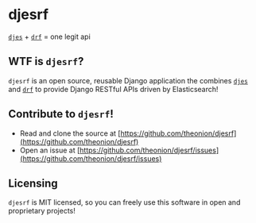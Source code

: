 # djesrf

[`djes`](https://github.com/theonion/djes) + [`drf`](https://github.com/tomchristie/django-rest-framework) = one legit api


## WTF is `djesrf`?

`djesrf` is an open source, reusable Django application the combines [`djes`](https://github.com/theonion/djes) and 
[`drf`](https://github.com/tomchristie/django-rest-framework) to provide Django RESTful APIs driven by Elasticsearch!


## Contribute to `djesrf`!

* Read and clone the source at [https://github.com/theonion/djesrf](https://github.com/theonion/djesrf)
* Open an issue at [https://github.com/theonion/djesrf/issues](https://github.com/theonion/djesrf/issues)


## Licensing

`djesrf` is MIT licensed, so you can freely use this software in open and proprietary projects!
